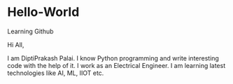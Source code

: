 # Hello-World
Learning Github

Hi All,

I am DiptiPrakash Palai. I know Python programming and write interesting code with the help of it.
I work as an Electrical Engineer. I am learning latest technologies like AI, ML, IIOT etc.
